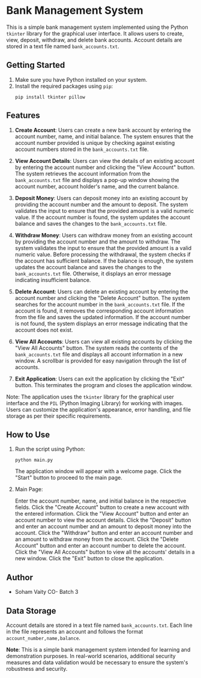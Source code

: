 # Bank Management System

This is a simple bank management system implemented using the Python `tkinter` library for the graphical user interface. It allows users to create, view, deposit, withdraw, and delete bank accounts. Account details are stored in a text file named `bank_accounts.txt`.

## Getting Started

1. Make sure you have Python installed on your system.
2. Install the required packages using `pip`:
   ```
   pip install tkinter pillow
   ```

## Features

1. **Create Account**: Users can create a new bank account by entering the account number, name, and initial balance. The system ensures that the account number provided is unique by checking against existing account numbers stored in the `bank_accounts.txt` file.

2. **View Account Details**: Users can view the details of an existing account by entering the account number and clicking the "View Account" button. The system retrieves the account information from the `bank_accounts.txt` file and displays a pop-up window showing the account number, account holder's name, and the current balance.

3. **Deposit Money**: Users can deposit money into an existing account by providing the account number and the amount to deposit. The system validates the input to ensure that the provided amount is a valid numeric value. If the account number is found, the system updates the account balance and saves the changes to the `bank_accounts.txt` file.

4. **Withdraw Money**: Users can withdraw money from an existing account by providing the account number and the amount to withdraw. The system validates the input to ensure that the provided amount is a valid numeric value. Before processing the withdrawal, the system checks if the account has sufficient balance. If the balance is enough, the system updates the account balance and saves the changes to the `bank_accounts.txt` file. Otherwise, it displays an error message indicating insufficient balance.

5. **Delete Account**: Users can delete an existing account by entering the account number and clicking the "Delete Account" button. The system searches for the account number in the `bank_accounts.txt` file. If the account is found, it removes the corresponding account information from the file and saves the updated information. If the account number is not found, the system displays an error message indicating that the account does not exist.

6. **View All Accounts**: Users can view all existing accounts by clicking the "View All Accounts" button. The system reads the contents of the `bank_accounts.txt` file and displays all account information in a new window. A scrollbar is provided for easy navigation through the list of accounts.

7. **Exit Application**: Users can exit the application by clicking the "Exit" button. This terminates the program and closes the application window.

Note: The application uses the `tkinter` library for the graphical user interface and the `PIL` (Python Imaging Library) for working with images. Users can customize the application's appearance, error handling, and file storage as per their specific requirements.

## How to Use

1. Run the script using Python:
   ```
   python main.py
   ```
   The application window will appear with a welcome page. Click the "Start" button to proceed to the main page.

2. Main Page:

    Enter the account number, name, and initial balance in the respective fields.
    Click the "Create Account" button to create a new account with the entered information.
    Click the "View Account" button and enter an account number to view the account details.
    Click the "Deposit" button and enter an account number and an amount to deposit money into the account.
    Click the "Withdraw" button and enter an account number and an amount to withdraw money from the account.
    Click the "Delete Account" button and enter an account number to delete the account.
    Click the "View All Accounts" button to view all the accounts' details in a new window.
    Click the "Exit" button to close the application.

## Author

- Soham Vaity CO- Batch 3

## Data Storage

Account details are stored in a text file named `bank_accounts.txt`. Each line in the file represents an account and follows the format `account_number,name,balance`.

**Note**: This is a simple bank management system intended for learning and demonstration purposes. In real-world scenarios, additional security measures and data validation would be necessary to ensure the system's robustness and security.
